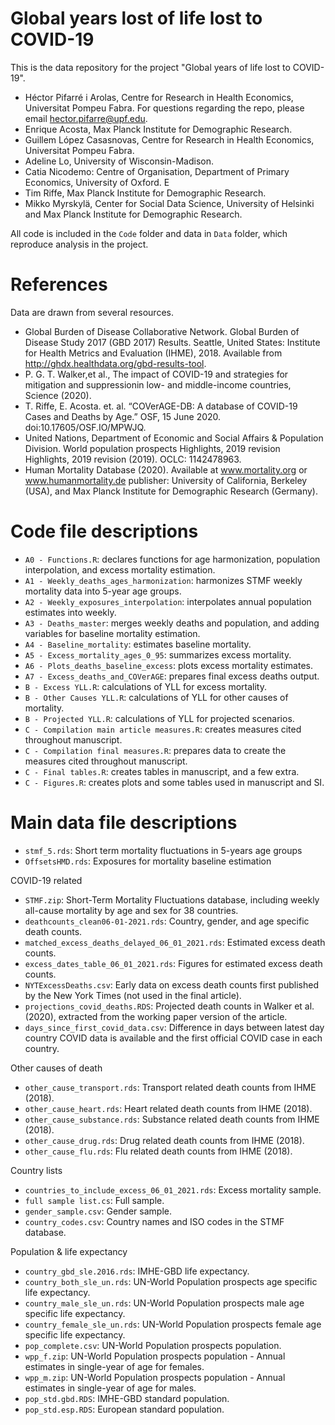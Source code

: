 # Global years lost of life lost to COVID-19

This is the data repository for the project "Global years of life lost to COVID-19".

- Héctor Pifarré i Arolas, Centre for Research in Health Economics, Universitat Pompeu Fabra. For questions regarding the repo, please email hector.pifarre@upf.edu.
- Enrique Acosta, Max Planck Institute for Demographic Research. 
- Guillem López Casasnovas, Centre for Research in Health Economics, Universitat Pompeu Fabra. 
- Adeline Lo, University of Wisconsin-Madison.
- Catia Nicodemo: Centre of Organisation, Department of Primary Economics, University of Oxford. E
- Tim Riffe, Max Planck Institute for Demographic Research. 
- Mikko Myrskylä, Center for Social Data Science, University of Helsinki and Max Planck Institute for Demographic Research. 

All code is included in the `Code` folder and data in `Data` folder, which reproduce analysis in the project.

# References
Data are drawn from several resources.
- Global Burden of Disease Collaborative Network. Global Burden of Disease Study 2017 (GBD 2017) Results.
Seattle, United States: Institute for Health Metrics and Evaluation (IHME), 2018. Available from http://ghdx.healthdata.org/gbd-results-tool.
- P. G. T. Walker,et al., The impact of COVID-19 and strategies for mitigation and suppressionin low- and middle-income countries, Science (2020).
- T. Riffe, E. Acosta. et. al. “COVerAGE-DB: A database of COVID-19 Cases and Deaths by Age.” OSF, 15 June 2020. doi:10.17605/OSF.IO/MPWJQ.
- United Nations, Department of Economic and Social Affairs & Population Division. World population prospects Highlights, 2019 revision Highlights, 2019 revision (2019). OCLC: 1142478963.
- Human Mortality Database (2020). Available at www.mortality.org or www.humanmortality.de publisher: University of California, Berkeley (USA), and Max Planck Institute for Demographic Research (Germany).



# Code file descriptions
- `A0 - Functions.R`: declares functions for age harmonization, population interpolation, and excess mortality estimation.
- `A1 - Weekly_deaths_ages_harmonization`: harmonizes STMF weekly mortality data into 5-year age groups.
- `A2 - Weekly_exposures_interpolation`: interpolates annual population estimates into weekly.
- `A3 - Deaths_master`: merges weekly deaths and population, and adding variables for baseline mortality estimation.
- `A4 - Baseline_mortality`: estimates baseline mortality.
- `A5 - Excess_mortality_ages_0_95`: summarizes excess mortality.
- `A6 - Plots_deaths_baseline_excess`: plots excess mortality estimates.
- `A7 - Excess_deaths_and_COVerAGE`: prepares final excess deaths output.
- `B - Excess YLL.R`: calculations of YLL for excess mortality.
- `B - Other Causes YLL.R`: calculations of YLL for other causes of mortality.
- `B - Projected YLL.R`: calculations of YLL for projected scenarios.
- `C - Compilation main article measures.R`: creates measures cited throughout manuscript.
- `C - Compilation final measures.R`: prepares data to create the measures cited throughout manuscript.
- `C - Final tables.R`: creates tables in manuscript, and a few extra.
- `C - Figures.R`: creates plots and some tables used in manuscript and SI. 

# Main data file descriptions
- `stmf_5.rds`: Short term mortality fluctuations in 5-years age groups
- `OffsetsHMD.rds`: Exposures for mortality baseline estimation

COVID-19 related 
- `STMF.zip`: Short-Term Mortality Fluctuations database, including weekly all-cause mortality by age and sex for 38 countries.
- `deathcounts_clean06-01-2021.rds`: Country, gender, and age specific death counts.
- `matched_excess_deaths_delayed_06_01_2021.rds`: Estimated excess death counts.
- `excess_dates_table_06_01_2021.rds`: Figures for estimated excess death counts.
- `NYTExcessDeaths.csv`: Early data on excess death counts first published by the New York Times (not used in the final article).
- `projections_covid_deaths.RDS`: Projected death counts in Walker et al. (2020), extracted from the working paper version of the article.
- `days_since_first_covid_data.csv`: Difference in days between latest day country COVID data is available and the first official COVID case in each country.

Other causes of death
- `other_cause_transport.rds`: Transport related death counts from IHME (2018).
- `other_cause_heart.rds`: Heart related death counts from IHME (2018).
- `other_cause_substance.rds`: Substance related death counts from IHME (2018).
- `other_cause_drug.rds`: Drug related death counts from IHME (2018).
- `other_cause_flu.rds`: Flu related death counts from IHME (2018).

Country lists
- `countries_to_include_excess_06_01_2021.rds`: Excess mortality sample.
- `full sample list.cs`: Full sample.
- `gender_sample.csv`: Gender sample.
- `country_codes.csv`: Country names and ISO codes in the STMF database.

Population & life expectancy
- `country_gbd_sle.2016.rds`: IMHE-GBD life expectancy.
- `country_both_sle_un.rds`: UN-World Population prospects age specific life expectancy.
- `country_male_sle_un.rds`: UN-World Population prospects male age specific life expectancy.
- `country_female_sle_un.rds`: UN-World Population prospects female age specific life expectancy.
- `pop_complete.csv`: UN-World Population prospects population.
- `wpp_f.zip`: UN-World Population prospects population - Annual estimates in single-year of age for females.
- `wpp_m.zip`: UN-World Population prospects population - Annual estimates in single-year of age for males.
- `pop_std.gbd.RDS`: IMHE-GBD standard population.
- `pop_std.esp.RDS`: European standard population.


